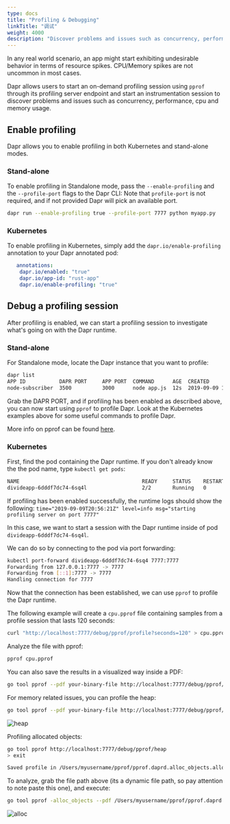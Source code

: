 ```yaml
---
type: docs
title: "Profiling & Debugging"
linkTitle: "调试"
weight: 4000
description: "Discover problems and issues such as concurrency, performance, cpu and memory usage through a profiling session"
---
```


In any real world scenario, an app might start exhibiting undesirable behavior in terms of resource spikes. CPU/Memory spikes are not uncommon in most cases.

Dapr allows users to start an on-demand profiling session using `pprof` through its profiling server endpoint and start an instrumentation session to discover problems and issues such as concurrency, performance, cpu and memory usage.

## Enable profiling

Dapr allows you to enable profiling in both Kubernetes and stand-alone modes.

### Stand-alone

To enable profiling in Standalone mode, pass the `--enable-profiling` and the `--profile-port` flags to the Dapr CLI: Note that `profile-port` is not required, and if not provided Dapr will pick an available port.

```bash
dapr run --enable-profiling true --profile-port 7777 python myapp.py
```

### Kubernetes

To enable profiling in Kubernetes, simply add the `dapr.io/enable-profiling` annotation to your Dapr annotated pod:

```yml
   annotations:
    dapr.io/enabled: "true"
    dapr.io/app-id: "rust-app"
    dapr.io/enable-profiling: "true"
```

## Debug a profiling session

After profiling is enabled, we can start a profiling session to investigate what's going on with the Dapr runtime.

### Stand-alone

For Standalone mode, locate the Dapr instance that you want to profile:

```bash
dapr list
APP ID           DAPR PORT     APP PORT  COMMAND      AGE  CREATED              PID
node-subscriber  3500          3000      node app.js  12s  2019-09-09 15:11.24  896
```

Grab the DAPR PORT, and if profiling has been enabled as described above, you can now start using `pprof` to profile Dapr. Look at the Kubernetes examples above for some useful commands to profile Dapr.

More info on pprof can be found [here](https://github.com/google/pprof).

### Kubernetes

First, find the pod containing the Dapr runtime. If you don't already know the the pod name, type `kubectl get pods`:

```bash
NAME                                        READY     STATUS    RESTARTS   AGE
divideapp-6dddf7dc74-6sq4l                  2/2       Running   0          2d23h
```

If profiling has been enabled successfully, the runtime logs should show the following: `time="2019-09-09T20:56:21Z" level=info msg="starting profiling server on port 7777"`

In this case, we want to start a session with the Dapr runtime inside of pod `divideapp-6dddf7dc74-6sq4l`.

We can do so by connecting to the pod via port forwarding:

```bash
kubectl port-forward divideapp-6dddf7dc74-6sq4 7777:7777
Forwarding from 127.0.0.1:7777 -> 7777
Forwarding from [::1]:7777 -> 7777
Handling connection for 7777
```

Now that the connection has been established, we can use `pprof` to profile the Dapr runtime.

The following example will create a `cpu.pprof` file containing samples from a profile session that lasts 120 seconds:

```bash
curl "http://localhost:7777/debug/pprof/profile?seconds=120" > cpu.pprof
```

Analyze the file with pprof:

```bash
pprof cpu.pprof
```

You can also save the results in a visualized way inside a PDF:

```bash
go tool pprof --pdf your-binary-file http://localhost:7777/debug/pprof/profile?seconds=120 > profile.pdf
```

For memory related issues, you can profile the heap:

```bash
go tool pprof --pdf your-binary-file http://localhost:7777/debug/pprof/heap > heap.pdf
```

![heap](/images/heap.png)

Profiling allocated objects:

```bash
go tool pprof http://localhost:7777/debug/pprof/heap
> exit

Saved profile in /Users/myusername/pprof/pprof.daprd.alloc_objects.alloc_space.inuse_objects.inuse_space.003.pb.gz
```

To analyze, grab the file path above (its a dynamic file path, so pay attention to note paste this one), and execute:

```bash
go tool pprof -alloc_objects --pdf /Users/myusername/pprof/pprof.daprd.alloc_objects.alloc_space.inuse_objects.inuse_space.003.pb.gz > alloc-objects.pdf
```

![alloc](/images/alloc.png)
